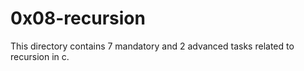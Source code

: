 # 0x08-recursion
This directory contains 7 mandatory and 2 advanced tasks related to recursion in c.
